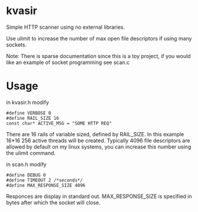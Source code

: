 kvasir
======

Simple HTTP scanner using no external libraries.

Use ulimit to increase the number of max open file descriptors if using many sockets.

Note: There is sparse documentation since this is a toy project, if you would like an example of
socket programming see scan.c

Usage
=====

in kvasir.h modify

    #define VERBOSE 0
    #define RAIL_SIZE 16
    const char* ACTIVE_MSG = "SOME HTTP REQ"

There are 16 rails of variable sized, defined by RAIL_SIZE. In this example 16*16 256 active threads will
be created. Typically 4096 file descriptors are allowed by default on my linux systems, you can increase this number using the ulimit command.

in scan.h modify

    #define DEBUG 0
    #define TIMEOUT 2 /*seconds*/
    #define MAX_RESPONSE_SIZE 4096

Responces are display in standard out. MAX_RESPONSE_SIZE is specified in bytes after which the socket will close.
